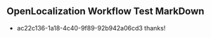 ## OpenLocalization Workflow Test MarkDown
* ac22c136-1a18-4c40-9f89-92b942a06cd3 
thanks!<!--HONumber=Mar16_HO2-->
